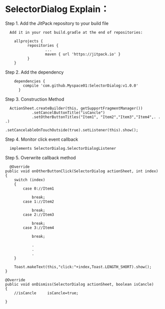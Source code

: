 # SelectorDialog Explain：

Step 1. Add the JitPack repository to your build file

      Add it in your root build.gradle at the end of repositories:
     
     	allprojects {
		      repositories {
			          ...
			          maven { url 'https://jitpack.io' }
		      }
	    }
      
Step 2. Add the dependency

      	dependencies {
	        compile 'com.github.Myspace01:SelectorDialog:v1.0.0'
	      }
        
        
        
 Step 3. Construction Method
 
      ActionSheet.createBuilder(this, getSupportFragmentManager())
                .setCancelButtonTitle("isCancle")
                .setOtherButtonTitles("Item1", "Item2","Item3","Item4",. . .)
                .setCancelableOnTouchOutside(true).setListener(this).show();
                
Step 4. Monitor click event callback

      implements SelectorDialog.SelectorDialogListener
      
Step 5. Overwrite callback method   

      @Override
    public void onOtherButtonClick(SelectorDialog actionSheet, int index)
    {
        switch (index)
        {
            case 0://Item1
                
                break;
            case 1://Item2
                
                break;
            case 2://Item3
                
                break;
            case 3://Item4
                
                break;
                
                .
                .
                .
        }
        
        Toast.makeText(this,"click:"+index,Toast.LENGTH_SHORT).show();
    }

    @Override
    public void onDismiss(SelectorDialog actionSheet, boolean isCancle)
    {
        //isCancle     isCancle=true;
        
    }
      
      
